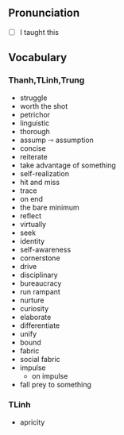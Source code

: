 

## Pronunciation

- [ ] I taught this


## Vocabulary

### Thanh,TLinh,Trung
- struggle
- worth the shot
- petrichor
- linguistic
- thorough
- assump ⇾ assumption
- concise
- reiterate
- take advantage of something
- self-realization
- hit and miss
- trace
- on end
- the bare minimum
- reflect
- virtually
- seek
- identity
- self-awareness
- cornerstone
- drive
- disciplinary
- bureaucracy
- run rampant
- nurture
- curiosity
- elaborate
- differentiate
- unify
- bound
- fabric
- social fabric
- impulse
	- on impulse
- fall prey to something

### TLinh
- apricity